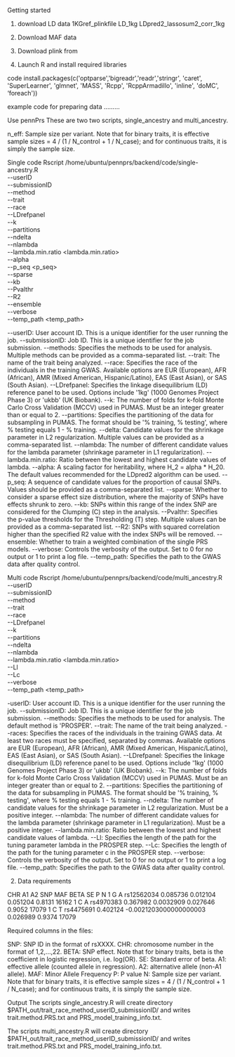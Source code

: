 Getting started
1. download LD data
1KGref_plinkfile
LD_1kg
LDpred2_lassosum2_corr_1kg

2. Download MAF data

3. Download plink from 

4. Launch R and install required libraries

code
install.packages(c('optparse','bigreadr','readr','stringr', 'caret', 'SuperLearner', 'glmnet', 'MASS', 'Rcpp', 'RcppArmadillo', 'inline', 'doMC', ‘foreach'))

example code for preparing data
………



Use pennPrs
These are two two scripts, single_ancestry and multi_ancestry.

n_eff: Sample size per variant. Note that for binary traits, it is effective sample sizes = 4 / (1 / N_control + 1 / N_case); and for continuous traits, it is simply the sample size.



Single
code
Rscript /home/ubuntu/pennprs/backend/code/single-ancestry.R \
  --userID <userID> \
  --submissionID <submissionID> \
  --method <method> \
  --trait <trait> \
  --race <race> \
  --LDrefpanel <LDrefpanel> \
  --k <k> \
  --partitions <partitions> \
  --ndelta <ndelta> \
  --nlambda <nlambda> \
  --lambda.min.ratio <lambda.min.ratio> \
  --alpha <alpha> \
  --p_seq <p_seq> \
  --sparse <sparse> \
  --kb <kb> \
  --Pvalthr <Pvalthr> \
  --R2 <R2> \
  --ensemble <ensemble> \
  --verbose <verbose> \
  --temp_path <temp_path>


--userID: User account ID. This is a unique identifier for the user running the job.
--submissionID: Job ID. This is a unique identifier for the job submission.
--methods: Specifies the methods to be used for analysis. Multiple methods can be provided as a comma-separated list.
--trait: The name of the trait being analyzed.
--race: Specifies the race of the individuals in the training GWAS. Available options are EUR (European), AFR (African), AMR (Mixed American, Hispanic/Latino), EAS (East Asian), or SAS (South Asian).
--LDrefpanel: Specifies the linkage disequilibrium (LD) reference panel to be used. Options include '1kg' (1000 Genomes Project Phase 3) or 'ukbb' (UK Biobank).
--k: The number of folds for k-fold Monte Carlo Cross Validation (MCCV) used in PUMAS. Must be an integer greater than or equal to 2.
--partitions: Specifies the partitioning of the data for subsampling in PUMAS. The format should be '% training, % testing', where % testing equals 1 - % training.
--delta: Candidate values for the shrinkage parameter in L2 regularization. Multiple values can be provided as a comma-separated list.
--nlambda: The number of different candidate values for the lambda parameter (shrinkage parameter in L1 regularization).
--lambda.min.ratio: Ratio between the lowest and highest candidate values of lambda.
--alpha: A scaling factor for heritability, where H_2 = alpha * H_20. The default values recommended for the LDpred2 algorithm can be used.
--p_seq: A sequence of candidate values for the proportion of causal SNPs. Values should be provided as a comma-separated list.
--sparse: Whether to consider a sparse effect size distribution, where the majority of SNPs have effects shrunk to zero.
--kb: SNPs within this range of the index SNP are considered for the Clumping (C) step in the analysis.
--Pvalthr: Specifies the p-value thresholds for the Thresholding (T) step. Multiple values can be provided as a comma-separated list.
--R2: SNPs with squared correlation higher than the specified R2 value with the index SNPs will be removed.
--ensemble: Whether to train a weighted combination of the single PRS models.
--verbose: Controls the verbosity of the output. Set to 0 for no output or 1 to print a log file.
--temp_path: Specifies the path to the GWAS data after quality control.








Multi
code
Rscript /home/ubuntu/pennprs/backend/code/multi_ancestry.R \
  --userID <userID> \
  --submissionID <submissionID> \
  --method <method> \
  --trait <trait> \
  --race <race> \
  --LDrefpanel <LDrefpanel> \
  --k <k> \
  --partitions <partitions> \
  --ndelta <ndelta> \
  --nlambda <nlambda> \
  --lambda.min.ratio <lambda.min.ratio> \
  --Ll <Ll> \
  --Lc <Lc> \
  --verbose <verbose> \
  --temp_path <temp_path>



-userID: User account ID. This is a unique identifier for the user running the job.
--submissionID: Job ID. This is a unique identifier for the job submission.
--methods: Specifies the methods to be used for analysis. The default method is 'PROSPER'.
--trait: The name of the trait being analyzed.
--races: Specifies the races of the individuals in the training GWAS data. At least two races must be specified, separated by commas. Available options are EUR (European), AFR (African), AMR (Mixed American, Hispanic/Latino), EAS (East Asian), or SAS (South Asian).
--LDrefpanel: Specifies the linkage disequilibrium (LD) reference panel to be used. Options include '1kg' (1000 Genomes Project Phase 3) or 'ukbb' (UK Biobank).
--k: The number of folds for k-fold Monte Carlo Cross Validation (MCCV) used in PUMAS. Must be an integer greater than or equal to 2.
--partitions: Specifies the partitioning of the data for subsampling in PUMAS. The format should be '% training, % testing', where % testing equals 1 - % training.
--ndelta: The number of candidate values for the shrinkage parameter in L2 regularization. Must be a positive integer.
--nlambda: The number of different candidate values for the lambda parameter (shrinkage parameter in L1 regularization). Must be a positive integer.
--lambda.min.ratio: Ratio between the lowest and highest candidate values of lambda.
--Ll: Specifies the length of the path for the tuning parameter lambda in the PROSPER step.
--Lc: Specifies the length of the path for the tuning parameter c in the PROSPER step.
--verbose: Controls the verbosity of the output. Set to 0 for no output or 1 to print a log file.
--temp_path: Specifies the path to the GWAS data after quality control.




2. Data requirements

CHR     A1      A2      SNP     MAF     BETA    SE      P       N
1       G       A       rs12562034      0.085736        0.012104        0.051204        0.8131  16162
1       C       A       rs4970383       0.367982        0.0032909       0.027646        0.9052  17079
1       C       T       rs4475691       0.402124        -0.0021203000000000003  0.026989        0.9374  17079

Required columns in the files:

SNP: SNP ID in the format of rsXXXX.
CHR: chromosome number in the format of 1,2,...,22.
BETA: SNP effect. Note that for binary traits, beta is the coefficient in logistic regression, i.e. log(OR).
SE: Standard error of beta.
A1: effective allele (counted allele in regression).
A2: alternative allele (non-A1 allele).
MAF: Minor Allele Frequency
P: P value
N: Sample size per variant. Note that for binary traits, it is effective sample sizes = 4 / (1 / N_control + 1 / N_case); and for continuous traits, it is simply the sample size.



Output
The scripts single_ancestry.R will create directory 
$PATH_out/trait_race_method_userID_submissionID/ and writes trait.method.PRS.txt and PRS_model_training_info.txt.



The scripts multi_ancestry.R will create directory 
$PATH_out/trait_race_method_userID_submissionID/ and writes trait.method.PRS.txt and PRS_model_training_info.txt.


